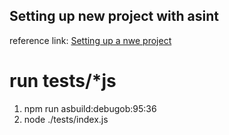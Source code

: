 ## Setting up new project with asint

reference link: [Setting up a nwe project](https://www.assemblyscript.org/getting-started.html#setting-up-a-new-project)

# run tests/\*js

1. npm run asbuild:debugob:95:36
2. node ./tests/index.js
